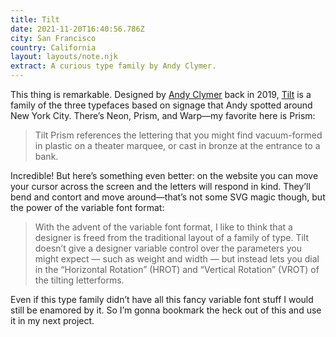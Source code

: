 ```yaml
---
title: Tilt
date: 2021-11-20T16:40:56.786Z
city: San Francisco
country: California
layout: layouts/note.njk
extract: A curious type family by Andy Clymer.
---
```


This thing is remarkable. Designed by [Andy Clymer](http://www.andyclymer.com/) back in 2019, [Tilt](https://math-practice.github.io/tilt-specimen/) is a family of the three typefaces based on signage that Andy spotted around New York City. There’s Neon, Prism, and Warp—my favorite here is Prism:

> Tilt Prism references the lettering that you might find vacuum-formed in plastic on a theater marquee, or cast in bronze at the entrance to a bank.

Incredible! But here’s something even better: on the website you can move your cursor across the screen and the letters will respond in kind. They’ll bend and contort and move around—that’s not some SVG magic though, but the power of the variable font format:

> With the advent of the variable font format, I like to think that a designer is freed from the traditional layout of a family of type. Tilt doesn’t give a designer variable control over the parameters you might expect — such as weight and width — but instead lets you dial in the “Horizontal Rotation” (HROT) and “Vertical Rotation” (VROT) of the tilting letterforms.

Even if this type family didn’t have all this fancy variable font stuff I would still be enamored by it. So I’m gonna bookmark the heck out of this and use it in my next project.

